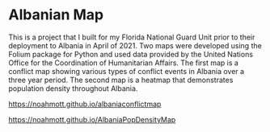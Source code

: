 # Albanian Map
This is a project that I built for my Florida National Guard Unit prior to their deployment to Albania in April of 2021. Two maps were developed using the Folium package for Python and used data provided by the United Nations Office for the Coordination of Humanitarian Affairs. The first map is a conflict map showing various types of conflict events in Albania over a three year period. The second map is a heatmap that demonstrates population density throughout Albania.

https://noahmott.github.io/albaniaconflictmap

https://noahmott.github.io/AlbaniaPopDensityMap
